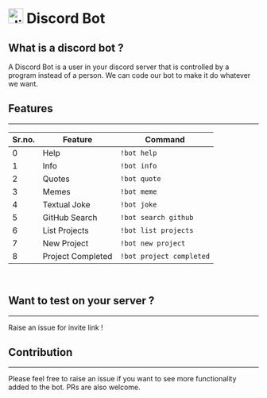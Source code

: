 # <img src="https://i.ibb.co/z2DbFDm/discord-logo-png-7622.png" width="30px" height="30px" alt="discord-logo" border="0"> Discord Bot 

## What is a discord bot ?
 A Discord Bot is a user in your discord server that is controlled by a program instead of a person. We can code our bot to make it do whatever we want.
<br>

## Features
---

| Sr.no. | Feature | Command |
| - | - | - |
| 0 | Help | ``!bot help`` |
| 1 | Info | ``!bot info`` |
| 2 | Quotes | ``!bot quote`` |
| 3 | Memes | ``!bot meme`` |
| 4 | Textual Joke | ``!bot joke`` |
| 5 | GitHub Search | ``!bot search github`` |
| 6 | List Projects | ``!bot list projects`` |
| 7 | New Project | ``!bot new project`` |
| 8 | Project Completed | ``!bot project completed`` |

<br>

## Want to test on your server ?
---

Raise an issue for invite link !

## Contribution
---

Please feel free to raise an issue if you want to see more functionality added to the bot. PRs are also welcome.
